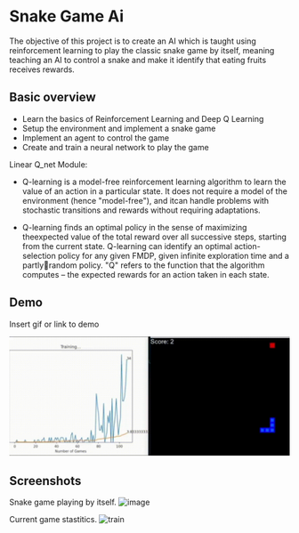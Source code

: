 
# Snake Game Ai

The objective of this project is to create an AI which is taught using reinforcement learning to 
play the classic snake game by itself, meaning teaching an AI to control a snake and make it 
identify that eating fruits receives rewards.


## Basic overview 

* Learn the basics of Reinforcement Learning and Deep Q Learning 
* Setup the environment and implement a snake game 
* Implement an agent to control the game 
* Create and train a neural network to play the game 

Linear Q_net Module:  
* Q-learning is a model-free reinforcement learning algorithm to learn the value of an action in a particular state. It does not require a model of the environment (hence "model-free"), and itcan handle problems with stochastic transitions and rewards without requiring adaptations. 

* Q-learning finds an optimal policy in the sense of maximizing theexpected value of the total reward over all successive steps, starting from the current state. Q-learning can identify an optimal action-selection policy for any given FMDP, given infinite exploration time and a partlyrandom policy. "Q" refers to the function that the algorithm computes – the expected rewards for an action taken in each state. 
## Demo

Insert gif or link to demo

![](https://github.com/jubaljacob/aI_snakegame/blob/main/snake.gif)

## Screenshots

Snake game playing by itself.
![image](https://drive.google.com/uc?export=view&id=1iRmQ4nNlYzgGsucH8EOgnOl1Tv9vEZJ0)

Current game stastitics.
![train](https://github.com/jubaljacob/aI_snakegame/assets/71512643/d181188a-23da-407c-af16-53c65c4a62f2)


